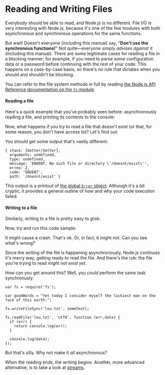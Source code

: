 # Reading and Writing Files

Everybody should be able to read, and Node.js is no different. File I/O is very interesting with Node.js, because it's one of the few modules with both asynchronous and synchronous operations for the same functions.

But wait! Doesn't everyone (including this manual) say, "**Don't use the synchronous functions!**" Not quite&mdash;everyone simply _advises against it_ (including this manual). There are _some_ legitimate cases for reading a file in a blocking manner; for example, if you need to parse some configuration data or a password before continuing with the rest of your code. This happens on a case-by-case basis, so there's no rule that dictates when you should and shouldn't be blocking.

You can refer to the file system methods in full by reading [the Node.js API Reference documentation on the `fs` module](../nodejs_ref_guide/fs.html).

#### Reading a file

Here's a quick example that you've probably seen before: asynchronously reading a file, and printing its contents to the console:

<script src='http://snippets.c9.io/github.com/c9/nodemanual.org-examples/nodejs_dev_guide/fs/fs.read.file.1.js?linestart=0&lineend=0&showlines=false' defer='defer'></script>

Now, what happens if you try to read a file that doesn't exist (or that, for some reason, you don't have access to)? Let's find out:

<script src='http://snippets.c9.io/github.com/c9/nodemanual.org-examples/nodejs_dev_guide/fs/fs.read.file.2.js?linestart=0&lineend=0&showlines=false' defer='defer'></script>

You should get some output that's vastly different:

    { stack: [Getter/Setter],
      arguments: undefined,
      type: undefined,
      message: 'ENOENT, No such file or directory \'/doesnt/exist\'',
      errno: 2,
      code: 'ENOENT',
      path: '/doesnt/exist' }

This output is a printout of [the global `Error` object](../js_doc/Error.html). Although it's a bit cryptic, it provides a general outline of how and why your code execution failed.

#### Writing to a file

Similarly, writing to a file is pretty easy to grok:

<script src='http://snippets.c9.io/github.com/c9/nodemanual.org-examples/nodejs_dev_guide/fs/fs.write.file.1.js?linestart=3&lineend=0&showlines=false' defer='defer'></script>

Now, try and run this code sample:

<script src='http://snippets.c9.io/github.com/c9/nodemanual.org-examples/nodejs_dev_guide/fs/fs.read.write.1.js?linestart=3&lineend=0&showlines=false' defer='defer'></script>

It might cause a crash. That's ok. Or, in fact, it might not. Can you see what's wrong?

Since the writing of the file is happening asynchronously, Node.js continues it's merry way, getting ready to read the file. And there's the rub: the file you're trying to read _might not exist yet_. 

How can you get around this? Well, you _could_ perform the same task synchronusly:

	var fs = require('fs');

	var goodWords = "Yet today I consider myself the luckiest man on the face of this earth.";

	fs.writeFileSync('lou.txt', someText);

	fs.readFile('lou.txt', 'utf8', function (err,data) {
	  if (err) {
	    return console.log(err);
	  }
	  
	  console.log(data);
	});

But that's silly. Why not make it _all_ asynchronous?

<script src='http://snippets.c9.io/github.com/c9/nodemanual.org-examples/nodejs_dev_guide/fs/fs.read.write.2.js?linestart=3&lineend=0&showlines=false' defer='defer'></script>

When the reading ends, the writing begins. Another, more advanced alternative, is to take a look at [streams](understanding_streams.html).
